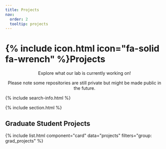 ```yaml
---
title: Projects
nav:
  order: 2
  tooltip: projects
---
```


# {% include icon.html icon="fa-solid fa-wrench" %}Projects

<p style="text-align: center;">Explore what our lab is currently working on!</p>
<p style="text-align: center;">Please note some repositories are still private but might be made public in the future.</p>

<!-- {% include tags.html tags="publication, resource, website" %} -->

{% include search-info.html %}

{% include section.html %}

## Graduate Student Projects

{% include list.html component="card" data="projects" filters="group: grad_projects" %}

<!-- {% include section.html %}

## More

{% include list.html component="card" data="projects" filters="group: " style="small" %} -->
